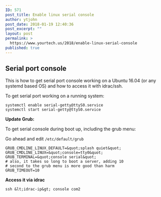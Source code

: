 ```yaml
---
ID: 571
post_title: Enable linux serial console
author: ytjohn
post_date: 2018-01-19 12:40:36
post_excerpt: ""
layout: post
permalink: >
  https://www.yourtech.us/2018/enable-linux-serial-console
published: true
---
```

## Serial port console

This is how to get serial port console working on a Ubuntu 16.04 (or any systemd based OS) and how to access it with idrac/ssh.


To get serial port working on a running system:

```
systemctl enable serial-getty@ttyS0.service
systemctl start serial-getty@ttyS0.service
```

**Update Grub:**

To get serial console during boot up, including the grub menu:

Go ahead and edit `/etc/default/grub` 

```
GRUB_CMDLINE_LINUX_DEFAULT=&quot;splash quiet&quot;
GRUB_CMDLINE_LINUX=&quot;console=tty0&quot;
GRUB_TERMINAL=&quot;console serial&quot;
# also, it takes so long to boot a server, adding 10
# second to the grub menu is more good than harm
GRUB_TIMEOUT=10
```

**Access it via idrac**

```
ssh &lt;idrac-ip&gt; console com2
```